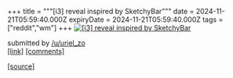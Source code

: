 +++
title = """[i3] reveal inspired by SketchyBar"""
date = 2024-11-21T05:59:40.000Z
expiryDate = 2024-11-21T05:59:40.000Z
tags = ["reddit","wm"]
+++
[![[i3] reveal inspired by SketchyBar](https://preview.redd.it/dn95q4kw272e1.png?width=640&crop=smart&auto=webp&s=d8d7e1216ed416a469d782205b1b15ad07c1411c "[i3] reveal inspired by SketchyBar")](https://www.reddit.com/r/unixporn/comments/1gw9gkq/i3_reveal_inspired_by_sketchybar/)

submitted by [/u/uriel\_zo](https://www.reddit.com/user/uriel_zo)  
[\[link\]](https://i.redd.it/dn95q4kw272e1.png) [\[comments\]](https://www.reddit.com/r/unixporn/comments/1gw9gkq/i3_reveal_inspired_by_sketchybar/)

[[source]](https://www.reddit.com/r/unixporn/comments/1gw9gkq/i3_reveal_inspired_by_sketchybar/)
